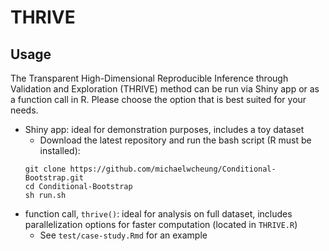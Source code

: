 # THRIVE
 
## Usage

The Transparent High-Dimensional Reproducible Inference through Validation and Exploration (THRIVE) method can be run via Shiny app or as a function call in R. Please choose the option that is best suited for your needs.

* Shiny app: ideal for demonstration purposes, includes a toy dataset
    * Download the latest repository and run the bash script (R must be installed):
    ```
    git clone https://github.com/michaelwcheung/Conditional-Bootstrap.git
    cd Conditional-Bootstrap
    sh run.sh
    ```
* function call, `thrive()`: ideal for analysis on full dataset, includes parallelization options for faster computation (located in `THRIVE.R`)
    * See `test/case-study.Rmd` for an example